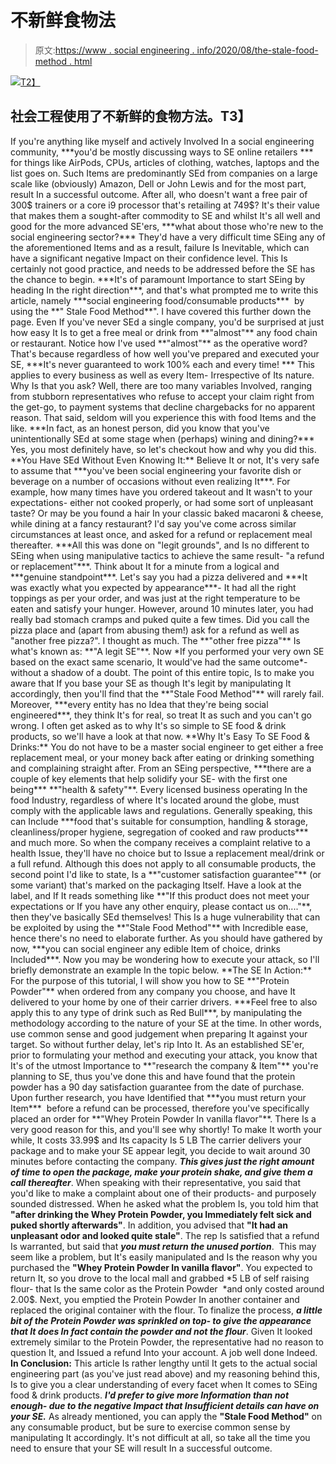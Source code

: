 # 不新鲜食物法

> 原文:[https://www . social engineering . info/2020/08/the-stale-food-method . html](https://www.socialengineering.info/2020/08/the-stale-food-method.html)

[![](../Images/a96c67a5f6ebea864c17fefde7fe8278.png)T2】](https://1.bp.blogspot.com/-mpOV5c_-lbM/XnzFwxa4vlI/AAAAAAAAjUk/yBA7FPtrW7kz8pg_Ol-AEYf_X6_jB83EQCLcBGAsYHQ/s1600/Social%2BEngineering%2Bfood.%2Bwww.socialengineers.net.jpg)

## **社会工程使用了不新鲜的食物方法。T3】**

If you're anything like myself and actively Involved In a social engineering community, ***you'd be mostly discussing ways to SE online retailers *** for things like AirPods, CPUs, articles of clothing, watches, laptops and the list goes on. Such Items are predominantly SEd from companies on a large scale like (obviously) Amazon, Dell or John Lewis and for the most part, result In a successful outcome. After all, who doesn't want a free pair of 300$ trainers or a core i9 processor that's retailing at 749$? It's their value that makes them a sought-after commodity to SE and whilst It's all well and good for the more advanced SE'ers, ***what about those who're new to the social engineering sector?***
  They'd have a very difficult time SEing any of the aforementioned Items and as a result, failure Is Inevitable, which can have a significant negative Impact on their confidence level. This Is certainly not good practice, and needs to be addressed before the SE has the chance to begin. ***It's of paramount Importance to start SEing by heading In the right direction***, and that's what prompted me to write this article, namely ***social engineering food/consumable products***  by using the **" Stale Food Method**". I have covered this further down the page. Even If you've never SEd a single company, you'd be surprised at just how easy It Is to get a free meal or drink from **"almost"** any food chain or restaurant.
  Notice how I've used **"almost"** as the operative word? That's because regardless of how well you've prepared and executed your SE, ***It's never guaranteed to work 100% each and every time! *** This applies to every business as well as every Item- Irrespective of Its nature. Why Is that you ask? Well, there are too many variables Involved, ranging from stubborn representatives who refuse to accept your claim right from the get-go, to payment systems that decline chargebacks for no apparent reason. That said, seldom will you experience this with food Items and the like. ***In fact, as an honest person, did you know that you've unintentionally SEd at some stage when (perhaps) wining and dining?***  Yes, you most definitely have, so let's checkout how and why you did this.
  **You Have SEd Without Even Knowing It:**
  Believe It or not, It's very safe to assume that ***you've been social engineering your favorite dish or beverage on a number of occasions without even realizing It***. For example, how many times have you ordered takeout and It wasn't to your expectations- either not cooked properly, or had some sort of unpleasant taste? Or may be you found a hair In your classic baked macaroni & cheese, while dining at a fancy restaurant? I'd say you've come across similar circumstances at least once, and asked for a refund or replacement meal thereafter. ***All this was done on "legit grounds", and Is no different to SEing when using manipulative tactics to achieve the same result- "a refund or replacement"***.
  Think about It for a minute from a logical and ***genuine standpoint***. Let's say you had a pizza delivered and ***It was exactly what you expected by appearance***- It had all the right toppings as per your order, and was just at the right temperature to be eaten and satisfy your hunger. However, around 10 minutes later, you had really bad stomach cramps and puked quite a few times. Did you call the pizza place and (apart from abusing them!) ask for a refund as well as "another free pizza?". I thought as much. The **"other free pizza"** Is what's known as: **"A legit SE"**. Now *If you performed your very own SE based on the exact same scenario, It would've had the same outcome*- without a shadow of a doubt.
  The point of this entire topic, Is to make you aware that If you base your SE as though It's legit by manipulating It accordingly, then you'll find that the **"Stale Food Method"** will rarely fail. Moreover, ***every entity has no Idea that they're being social engineered***, they think It's for real, so treat It as such and you can't go wrong. I often get asked as to why It's so simple to SE food & drink products, so we'll have a look at that now.
  **Why It's Easy To SE Food & Drinks:**
  You do not have to be a master social engineer to get either a free replacement meal, or your money back after eating or drinking something and complaining straight after. From an SEing perspective, ***there are a couple of key elements that help solidify your SE- with the first one being*** **"health & safety"**. Every licensed business operating In the food Industry, regardless of where It's located around the globe, must comply with the applicable laws and regulations. Generally speaking, this can Include ***food that's suitable for consumption, handling & storage, cleanliness/proper hygiene, segregation of cooked and raw products***  and much more. So when the company receives a complaint relative to a health Issue, they'll have no choice but to Issue a replacement meal/drink or a full refund.
  Although this does not apply to all consumable products, the second point I'd like to state, Is a **"customer satisfaction guarantee"** (or some variant) that's marked on the packaging Itself. Have a look at the label, and If It reads something like **"If this product does not meet your expectations or If you have any other enquiry, please contact us on...."**, then they've basically SEd themselves! This Is a huge vulnerability that can be exploited by using the **"Stale Food Method"** with Incredible ease, hence there's no need to elaborate further. As you should have gathered by now, ***you can social engineer any edible Item of choice, drinks Included***. Now you may be wondering how to execute your attack, so I'll briefly demonstrate an example In the topic below.
  **The SE In Action:**
  For the purpose of this tutorial, I will show you how to SE **"Protein Powder"** when ordered from any company you choose, and have It delivered to your home by one of their carrier drivers. ***Feel free to also apply this to any type of drink such as Red Bull***, by manipulating the methodology according to the nature of your SE at the time. In other words, use common sense and good judgement when preparing It against your target. So without further delay, let's rip Into It.
  As an established SE'er, prior to formulating your method and executing your attack, you know that It's of the utmost Importance to **"research the company & Item"** you're planning to SE, thus you've done this and have found that the protein powder has a 90 day satisfaction guarantee from the date of purchase. Upon further research, you have Identified that ***you must return your Item***  before a refund can be processed, therefore you've specifically placed an order for **"Whey Protein Powder In vanilla flavor"**. There Is a very good reason for this, and you'll see why shortly! To make It worth your while, It costs 33.99$ and Its capacity Is 5 LB
  The carrier delivers your package and to make your SE appear legit, you decide to wait around 30 minutes before contacting the company. ***This gives just the right amount of time to open the package, make your protein shake, and give them a call thereafter***. When speaking with their representative, you said that you'd like to make a complaint about one of their products- and purposely sounded distressed. When he asked what the problem Is, you told him that **"after drinking the Whey Protein Powder, you Immediately felt sick and puked shortly afterwards"**. In addition, you advised that **"It had an unpleasant odor and looked quite stale"**. The rep Is satisfied that a refund Is warranted, but said that ***you must return the unused portion***. 
  This may seem like a problem, but It's easily manipulated and Is the reason why you purchased the **"Whey Protein Powder In vanilla flavor"**. You expected to return It, so you drove to the local mall and grabbed *5 LB of self raising flour- that Is the same color as the Protein Powder  *and only costed around 2.00$. Next, you emptied the Protein Powder In another container and replaced the original container with the flour. To finalize the process, ***a little bit of the Protein Powder was sprinkled on top- to give the appearance that It does In fact contain the powder and not the flour***. Given It looked extremely similar to the Protein Powder, the representative had no reason to question It, and Issued a refund Into your account. A job well done Indeed. 
  **In Conclusion:**
  This article Is rather lengthy until It gets to the actual social engineering part (as you've just read above) and my reasoning behind this, Is to give you a clear understanding of every facet when It comes to SEing food & drink products. ***I'd prefer to give more Information than not enough- due to the negative Impact that Insufficient details can have on your SE.*** As already mentioned, you can apply the **"Stale Food Method"** on any consumable product, but be sure to exercise common sense by manipulating It accordingly. It's not difficult at all, so take all the time you need to ensure that your SE will result In a successful outcome.
